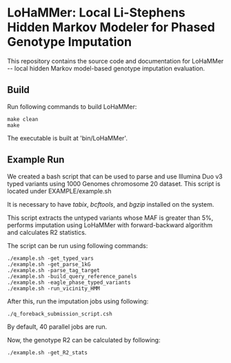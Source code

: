 # LoHaMMer: Local Li-Stephens Hidden Markov Modeler for Phased Genotype Imputation

This repository contains the source code and documentation for LoHaMMer -- local hidden Markov model-based genotype imputation evaluation.

## Build ##
Run following commands to build LoHaMMer:
```
make clean
make
```

The executable is built at 'bin/LoHaMMer'.

## Example Run ##
We created a bash script that can be used to parse and use Illumina Duo v3 typed variants using 1000 Genomes chromosome 20 dataset. This script is located under EXAMPLE/example.sh

It is necessary to have *tabix*, *bcftools*, and *bgzip* installed on the system.

This script extracts the untyped variants whose MAF is greater than 5%, performs imputation using LoHaMMer with forward-backward algorithm and calculates R2 statistics.

The script can be run using following commands:
```
./example.sh -get_typed_vars
./example.sh -get_parse_1kG
./example.sh -parse_tag_target
./example.sh -build_query_reference_panels
./example.sh -eagle_phase_typed_variants
./example.sh -run_vicinity_HMM
```

After this, run the imputation jobs using following:
```
./q_foreback_submission_script.csh
```
By default, 40 parallel jobs are run.

Now, the genotype R2 can be calculated by following:
```
./example.sh -get_R2_stats
``` 